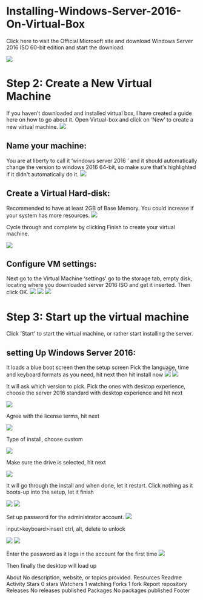 # Installing-Windows-Server-2016-On-Virtual-Box

Click here to visit the Official Microsoft site and download Windows Server 2016 ISO 60-bit edition and start the download.

<img src="Folder/win 1.png">


<h1>Step 2: Create a New Virtual Machine</h1>
If you haven’t downloaded and installed virtual box, I have created a guide here on how to go about it. Open Virtual-box and click on ‘New’ to create a new virtual machine.

<img src="Folder/Win 2.png">


<h2>Name your machine:</h2>
You are at liberty to call it ‘windows server 2016 ’ and it should automatically change the version to windows 2016 64-bit, so make sure that's highlighted if it didn't automatically do it.

<img src="Folder/Win 3.png">


<h2>Create a Virtual Hard-disk:</h2>
Recommended to have at least 2GB of Base Memory. You could increase if your system has more resources.

<img src="Folder/Win 4.png">


Cycle through and complete by clicking Finish to create your virtual machine.

<img src="Folder/Win 4.png">



<h2>Configure VM settings:</h2>
Next go to the Virtual Machine ‘settings’ go to the storage tab, empty disk, locating where you downloaded server 2016 ISO and get it inserted. Then click OK.


<img src="Folder/Win 6.png">
<img src="Folder/Win 7.png">

<img src="Folder/Win 8.png">






<h1>Step 3: Start up the virtual machine</h1>
Click 'Start' to start the virtual machine, or rather start installing the server.
<h2>setting Up Windows Server 2016:</h2>
It loads a blue boot screen then the setup screen Pick the language, time and keyboard formats as you need, hit next then hit install now

<img src="Folder/Win 9.png">

<img src="Folder/Win 10.png">




It will ask which version to pick. Pick the ones with desktop experience, choose the server 2016 standard with desktop experience and hit next

<img src="Folder/Win 11.png">



Agree with the license terms, hit next

<img src="Folder/Win 12.png">



Type of install, choose custom

<img src="Folder/Win 13.png">



Make sure the drive is selected, hit next

<img src="Folder/win 14.png">



It will go through the install and when done, let it restart. Click nothing as it boots-up into the setup, let it finish 

<img src="Folder/Win 15.png">
<img src="Folder/Win 16.png">

Set up password for the administrator account.
<img src="Folder/Win 17.png">

input>keyboard>insert ctrl, alt, delete to unlock

<img src="Folder/Win 18.png">

<img src="Folder/Win 19.png">





Enter the password as it logs in the account for the first time 
<img src="Folder/Win 20.png">

Then finally the desktop will load up 

About
No description, website, or topics provided.
Resources
 Readme
 Activity
Stars
 0 stars
Watchers
 1 watching
Forks
 1 fork
Report repository
Releases
No releases published
Packages
No packages published
Footer
